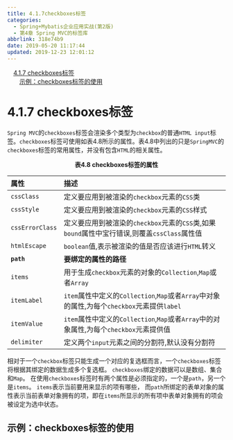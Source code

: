 ```yaml
---
title: 4.1.7checkboxes标签
categories:
  - Spring+Mybatis企业应用实战(第2版)
  - 第4章 Spring MVC的标签库
abbrlink: 318e74b9
date: 2019-05-20 11:17:44
updated: 2019-12-23 12:01:12
---
```

<div id='my_toc'><a href="/JavaReadingNotes/318e74b9/#4-1-7-checkboxes标签" class="header_1">4.1.7 checkboxes标签</a>&nbsp;<br><a href="/JavaReadingNotes/318e74b9/#示例：checkboxes标签的使用" class="header_2">示例：checkboxes标签的使用</a>&nbsp;<br></div>
<style>.header_1{margin-left: 1em;}.header_2{margin-left: 2em;}.header_3{margin-left: 3em;}.header_4{margin-left: 4em;}.header_5{margin-left: 5em;}.header_6{margin-left: 6em;}</style>
<!--more-->
<script>if (navigator.platform.search('arm')==-1){document.getElementById('my_toc').style.display = 'none';}var e,p = document.getElementsByTagName('p');while (p.length>0) {e = p[0];e.parentElement.removeChild(e);}</script>

<!--end-->
# 4.1.7 checkboxes标签 #
`Spring MVC`的`checkboxes`标签会渲染多个类型为`checkbox`的普通`HTML input`标签。`checkboxes`标签可使用如表4.8所示的属性。表4.8中列出的只是`SpringMVC`的`checkboxes`标签的常用属性，并没有包含`HTML`的相关属性。

<center><strong>表4.8 checkboxes标签的属性</strong></center>

|属性|描述|
|:---|:---|
|`cssClass`|定义要应用到被渲染的`checkbox`元素的`CSS`类|
|`cssStyle`|定义要应用到被渲染的`checkbox`元素的`CSS`样式|
|`cssErrorClass`|定义要应用到被渲染的`checkbox`元素的`CSS`类,如果`bound`属性中宝行错误,则覆盖`cssClass`属性值|
|`htmlEscape`|`boolean`值,表示被渲染的值是否应该进行`HTML`转义|
|**`path`**|**要绑定的属性的路径**|
|`items`|用于生成`checkbox`元素的对象的`Collection`,`Map`或者`Array`|
|`itemLabel`|`item`属性中定义的`Collection`,`Map`或者`Array`中对象的属性,为每个`checkbox`元素提供`label`|
|`itemValue`|`item`属性中定义的`Collection`,`Map`或者`Array`中的对象属性,为每个`checkbox`元素提供值|
|`delimiter`|定义两个`input`元素之间的分割符,默认没有分割符|

相对于一个`checkbox`标签只能生成一个对应的复选框而言，一个`checkboxes`标签将根据其绑定的数据生成多个复选框。
`checkboxes`绑定的数据可以是数组、集合和`Map`。
在使用`checkboxes`标签时有两个属性是必须指定的，一个是`path`，另一个是`items`。
`items`表示当前要用来显示的项有哪些，
而`path`所绑定的表单对象的属性表示当前表单对象拥有的项，即在`items`所显示的所有项中表单对象拥有的项会被设定为选中状态。

## 示例：checkboxes标签的使用 ##

